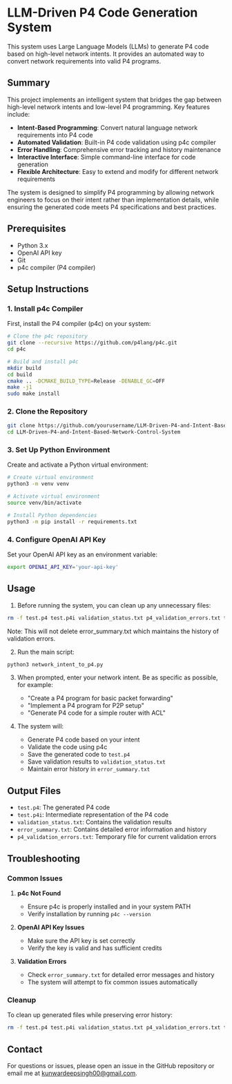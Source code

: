 # LLM-Driven P4 Code Generation System

This system uses Large Language Models (LLMs) to generate P4 code based on high-level network intents. It provides an automated way to convert network requirements into valid P4 programs.

## Summary

This project implements an intelligent system that bridges the gap between high-level network intents and low-level P4 programming. Key features include:

- **Intent-Based Programming**: Convert natural language network requirements into P4 code
- **Automated Validation**: Built-in P4 code validation using p4c compiler
- **Error Handling**: Comprehensive error tracking and history maintenance
- **Interactive Interface**: Simple command-line interface for code generation
- **Flexible Architecture**: Easy to extend and modify for different network requirements

The system is designed to simplify P4 programming by allowing network engineers to focus on their intent rather than implementation details, while ensuring the generated code meets P4 specifications and best practices.

## Prerequisites

- Python 3.x
- OpenAI API key
- Git
- p4c compiler (P4 compiler)

## Setup Instructions

### 1. Install p4c Compiler

First, install the P4 compiler (p4c) on your system:

```bash
# Clone the p4c repository
git clone --recursive https://github.com/p4lang/p4c.git
cd p4c

# Build and install p4c
mkdir build
cd build
cmake .. -DCMAKE_BUILD_TYPE=Release -DENABLE_GC=OFF
make -j1
sudo make install
```

### 2. Clone the Repository

```bash
git clone https://github.com/yourusername/LLM-Driven-P4-and-Intent-Based-Network-Control-System.git
cd LLM-Driven-P4-and-Intent-Based-Network-Control-System
```

### 3. Set Up Python Environment

Create and activate a Python virtual environment:

```bash
# Create virtual environment
python3 -m venv venv

# Activate virtual environment
source venv/bin/activate

# Install Python dependencies
python3 -m pip install -r requirements.txt
```

### 4. Configure OpenAI API Key

Set your OpenAI API key as an environment variable:

```bash
export OPENAI_API_KEY='your-api-key'
```

## Usage

1. Before running the system, you can clean up any unnecessary files:
```bash
rm -f test.p4 test.p4i validation_status.txt p4_validation_errors.txt temp_errors.txt
```
Note: This will not delete error_summary.txt which maintains the history of validation errors.

2. Run the main script:
```bash
python3 network_intent_to_p4.py
```

3. When prompted, enter your network intent. Be as specific as possible, for example:
   - "Create a P4 program for basic packet forwarding"
   - "Implement a P4 program for P2P setup"
   - "Generate P4 code for a simple router with ACL"

4. The system will:
   - Generate P4 code based on your intent
   - Validate the code using p4c
   - Save the generated code to `test.p4`
   - Save validation results to `validation_status.txt`
   - Maintain error history in `error_summary.txt`

## Output Files

- `test.p4`: The generated P4 code
- `test.p4i`: Intermediate representation of the P4 code
- `validation_status.txt`: Contains the validation results
- `error_summary.txt`: Contains detailed error information and history
- `p4_validation_errors.txt`: Temporary file for current validation errors

## Troubleshooting

### Common Issues

1. **p4c Not Found**
   - Ensure p4c is properly installed and in your system PATH
   - Verify installation by running `p4c --version`

2. **OpenAI API Key Issues**
   - Make sure the API key is set correctly
   - Verify the key is valid and has sufficient credits

3. **Validation Errors**
   - Check `error_summary.txt` for detailed error messages and history
   - The system will attempt to fix common issues automatically

### Cleanup

To clean up generated files while preserving error history:
```bash
rm -f test.p4 test.p4i validation_status.txt p4_validation_errors.txt temp_errors.txt
```

## Contact

For questions or issues, please open an issue in the GitHub repository or email me at kunwardeepsingh00@gmail.com.

